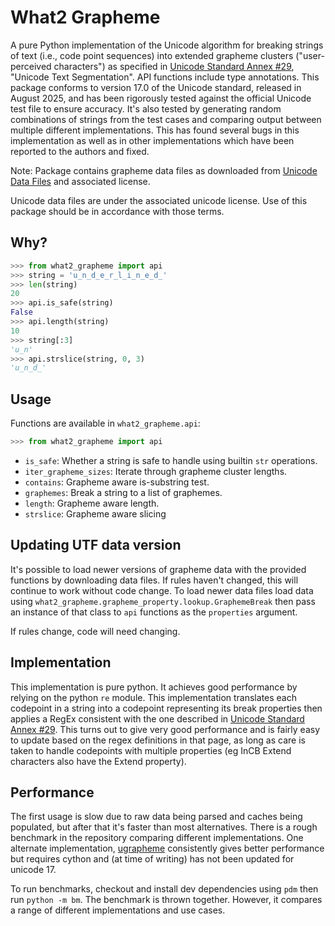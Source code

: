 # What2 Grapheme

A pure Python implementation of the Unicode algorithm
for breaking strings of text (i.e., code point
sequences) into extended grapheme clusters
("user-perceived characters") as specified in
[Unicode Standard Annex #29](https://unicode.org/reports/tr29/), "Unicode Text Segmentation".
API functions include type annotations. This package
conforms to version 17.0 of the Unicode standard,
released in August 2025, and has been rigorously
tested against the official Unicode test file to
ensure accuracy. It's also tested by generating
random combinations of strings from the test cases
and comparing output between multiple different
implementations. This has found several bugs in this
implementation as well as in other implementations
which have been reported to the authors and fixed.

Note: Package contains grapheme data files 
as downloaded from [Unicode Data Files](https://www.unicode.org/Public/UCD/latest/ucd/auxiliary/)
and associated license.

Unicode data files are under the associated unicode license.
Use of this package should be in accordance with those terms.

## Why?

```python
>>> from what2_grapheme import api
>>> string = 'u̲n̲d̲e̲r̲l̲i̲n̲e̲d̲'
>>> len(string)
20
>>> api.is_safe(string)
False
>>> api.length(string)
10
>>> string[:3]
'u̲n'
>>> api.strslice(string, 0, 3)
'u̲n̲d̲'
```

## Usage

Functions are available in `what2_grapheme.api`:
```python
>>> from what2_grapheme import api
```

- `is_safe`: Whether a string is safe to handle using builtin `str` operations.
- `iter_grapheme_sizes`: Iterate through grapheme cluster lengths.
- `contains`: Grapheme aware is-substring test.
- `graphemes`: Break a string to a list of graphemes.
- `length`: Grapheme aware length.
- `strslice`: Grapheme aware slicing

## Updating UTF data version

It's possible to load newer versions of grapheme
data with the provided functions by downloading
data files. If rules haven't changed, this will
continue to work without code change. To load newer
data files load data using
`what2_grapheme.grapheme_property.lookup.GraphemeBreak`
then pass an instance of that class to `api` functions as the `properties` argument.

If rules change, code will need changing.

## Implementation

This implementation is pure python. It achieves good
performance by relying on the python `re` module.
This implementation translates each codepoint
in a string into a codepoint representing its
break properties then applies a RegEx consistent
with the one described in [Unicode Standard Annex #29](https://unicode.org/reports/tr29/).
This turns out to give very good performance and
is fairly easy to update based on the regex
definitions in that page, as long as care is
taken to handle codepoints with multiple properties
(eg InCB Extend characters also have the Extend
property).

## Performance

The first usage is slow due to raw data being parsed
and caches being populated, but after that it's
faster than most alternatives. There is a rough
benchmark in the repository comparing different
implementations. One alternate implementation,
[ugrapheme](https://pypi.org/project/ugrapheme/)
consistently gives better performance but requires
cython and (at time of writing) has not been updated
for unicode 17.

To run benchmarks, checkout and install dev
dependencies using `pdm` then run `python -m bm`.
The benchmark is thrown together. However,
it compares a range of different implementations
and use cases.
